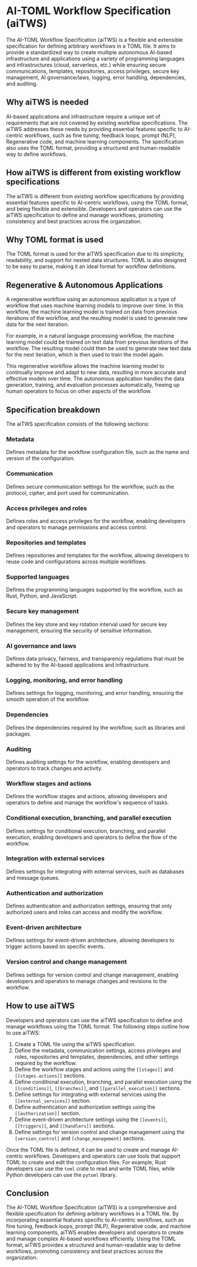 # AI-TOML Workflow Specification (aiTWS)

The AI-TOML Workflow Specification (aiTWS) is a flexible and extensible specification for defining arbitrary workflows in a TOML file. It aims to provide a standardized way to create multiple autonomous AI-based infrastructure and applications using a variety of programming languages and infrastructures (cloud, serverless, etc.) while ensuring secure communications, templates, repositories, access privileges, secure key management, AI governance/laws, logging, error handling, dependencies, and auditing.

## Why aiTWS is needed

AI-based applications and infrastructure require a unique set of requirements that are not covered by existing workflow specifications. The aiTWS addresses these needs by providing essential features specific to AI-centric workflows, such as fine tuning, feedback loops, prompt (NLP), Regenerative code, and machine learning components. The specification also uses the TOML format, providing a structured and human-readable way to define workflows.

## How aiTWS is different from existing workflow specifications

The aiTWS is different from existing workflow specifications by providing essential features specific to AI-centric workflows, using the TOML format, and being flexible and extensible. Developers and operators can use the aiTWS specification to define and manage workflows, promoting consistency and best practices across the organization.

## Why TOML format is used

The TOML format is used for the aiTWS specification due to its simplicity, readability, and support for nested data structures. TOML is also designed to be easy to parse, making it an ideal format for workflow definitions.


## Regenerative & Autonomous Applications 

A regenerative workflow using an autonomous application is a type of workflow that uses machine learning models to improve over time. In this workflow, the machine learning model is trained on data from previous iterations of the workflow, and the resulting model is used to generate new data for the next iteration.

For example, in a natural language processing workflow, the machine learning model could be trained on text data from previous iterations of the workflow. The resulting model could then be used to generate new text data for the next iteration, which is then used to train the model again.

This regenerative workflow allows the machine learning model to continually improve and adapt to new data, resulting in more accurate and effective models over time. The autonomous application handles the data generation, training, and evaluation processes automatically, freeing up human operators to focus on other aspects of the workflow.

## Specification breakdown

The aiTWS specification consists of the following sections:

### Metadata

Defines metadata for the workflow configuration file, such as the name and version of the configuration.

### Communication

Defines secure communication settings for the workflow, such as the protocol, cipher, and port used for communication.

### Access privileges and roles

Defines roles and access privileges for the workflow, enabling developers and operators to manage permissions and access control.

### Repositories and templates

Defines repositories and templates for the workflow, allowing developers to reuse code and configurations across multiple workflows.

### Supported languages

Defines the programming languages supported by the workflow, such as Rust, Python, and JavaScript.

### Secure key management

Defines the key store and key rotation interval used for secure key management, ensuring the security of sensitive information.

### AI governance and laws

Defines data privacy, fairness, and transparency regulations that must be adhered to by the AI-based applications and infrastructure.

### Logging, monitoring, and error handling

Defines settings for logging, monitoring, and error handling, ensuring the smooth operation of the workflow.

### Dependencies

Defines the dependencies required by the workflow, such as libraries and packages.

### Auditing

Defines auditing settings for the workflow, enabling developers and operators to track changes and activity.

### Workflow stages and actions

Defines the workflow stages and actions, allowing developers and operators to define and manage the workflow's sequence of tasks.

### Conditional execution, branching, and parallel execution

Defines settings for conditional execution, branching, and parallel execution, enabling developers and operators to define the flow of the workflow.

### Integration with external services

Defines settings for integrating with external services, such as databases and message queues.

### Authentication and authorization

Defines authentication and authorization settings, ensuring that only authorized users and roles can access and modify the workflow.

### Event-driven architecture

Defines settings for event-driven architecture, allowing developers to trigger actions based on specific events.

### Version control and change management

Defines settings for version control and change management, enabling developers and operators to manage changes and revisions to the workflow.

## How to use aiTWS

Developers and operators can use the aiTWS specification to define and manage workflows using the TOML format. The following steps outline how to use aiTWS:

1. Create a TOML file using the aiTWS specification.
2. Define the metadata, communication settings, access privileges and roles, repositories and templates, dependencies, and other settings required by the workflow.
3. Define the workflow stages and actions using the `[[stages]]` and `[[stages.actions]]` sections.
4. Define conditional execution, branching, and parallel execution using the `[[conditions]]`, `[[branches]]`, and `[[parallel_execution]]` sections.
5. Define settings for integrating with external services using the `[[external_services]]` section.
6. Define authentication and authorization settings using the `[[authorization]]` section.
7. Define event-driven architecture settings using the `[[events]]`, `[[triggers]]`, and `[[handlers]]` sections.
8. Define settings for version control and change management using the `[version_control]` and `[change_management]` sections.

Once the TOML file is defined, it can be used to create and manage AI-centric workflows. Developers and operators can use tools that support TOML to create and edit the configuration files. For example, Rust developers can use the `toml` crate to read and write TOML files, while Python developers can use the `pytoml` library.

## Conclusion

The AI-TOML Workflow Specification (aiTWS) is a comprehensive and flexible specification for defining arbitrary workflows in a TOML file. By incorporating essential features specific to AI-centric workflows, such as fine tuning, feedback loops, prompt (NLP), Regenerative code, and machine learning components, aiTWS enables developers and operators to create and manage complex AI-based workflows efficiently. Using the TOML format, aiTWS provides a structured and human-readable way to define workflows, promoting consistency and best practices across the organization.


